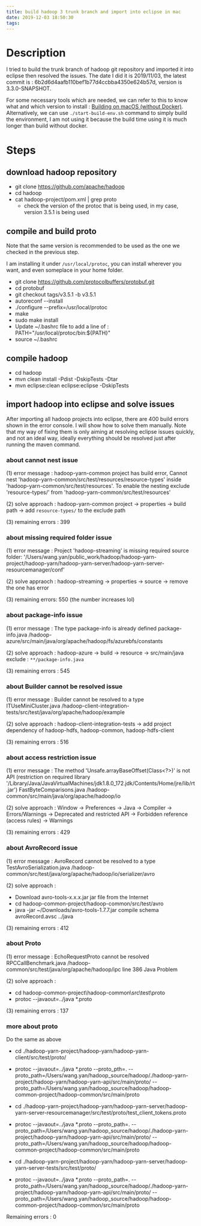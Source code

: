 ```yaml
---
title: build hadoop 3 trunk branch and import into eclipse in mac
date: 2019-12-03 18:50:30
tags:
---
```


# Description
I tried to build the trunk branch of hadoop git repository and imported it into eclipse then resolved the issues.
The date I did it is 2019/11/03, the latest commit is : 6b2d6d4aafb110bef1b77d4ccbba4350e624b57d, version is 3.3.0-SNAPSHOT.

For some necessary tools which are needed, we can refer to this to know what and which version to install :  [Building on macOS (without Docker)](https://github.com/apache/hadoop/blob/18059acb6ae16e72a6cdd08795f6281cda122bff/BUILDING.txt#L377-L410).
Alternatively, we can use `./start-build-env.sh` command to simply build the environment, I am not using it because the build time using it is much longer than build without docker.

# Steps

## download hadoop repository
- git clone https://github.com/apache/hadoop
- cd hadoop
- cat hadoop-project/pom.xml | grep proto
  - check the version of the protoc that is being used, in my case, version 3.5.1 is being used

## compile and build proto
Note that the same version is recommended to be used as the one we checked in the previous step.

I am installing it under `/usr/local/protoc`, you can install wherever you want, and even someplace in your home folder.
- git clone https://github.com/protocolbuffers/protobuf.git
- cd protobuf
- git checkout tags/v3.5.1 -b v3.5.1
- autoreconf --install
- ./configure --prefix=/usr/local/protoc
- make 
- sudo make install
- Update ~/.bashrc file to add a line of : PATH="/usr/local/protoc/bin:${PATH}"
- source ~/.bashrc

## compile hadoop
- cd hadoop
- mvn clean install -Pdist -DskipTests -Dtar
- mvn eclipse:clean eclipse:eclipse -DskipTests

## import hadoop into eclipse and solve issues
After importing all hadoop projects into eclipse, there are 400 build errors shown in the error console. I will show how to solve them manually.
Note that my way of fixing them is only aiming at resolving eclipse issues quickly, and not an ideal way, ideally everything should be resolved just after running the maven command.

### about cannot nest issue
(1) error message : hadoop-yarn-common project has build error, Cannot nest 'hadoop-yarn-common/src/test/resources/resource-types' inside 'hadoop-yarn-common/src/test/resources'. To enable the nesting exclude 'resource-types/' from 'hadoop-yarn-common/src/test/resources'

(2) solve approach : hadoop-yarn-common project -> properties -> build path -> add `resource-types/` to the exclude path

(3) remaining errors : 399

### about missing required folder issue
(1) error message : Project 'hadoop-streaming' is missing required source folder: '/Users/wang.yan/public_work/hadoop/hadoop-yarn-project/hadoop-yarn/hadoop-yarn-server/hadoop-yarn-server-resourcemanager/conf'

(2) solve appraoch : hadoop-streaming -> properties -> source -> remove the one has error

(3) remaining errors: 550 (the number increases lol)

###  about package-info issue
(1) error message : The type package-info is already defined	package-info.java	/hadoop-azure/src/main/java/org/apache/hadoop/fs/azurebfs/constants

(2) solve approach : hadoop-azure -> build -> resource -> src/main/java exclude : `**/package-info.java`

(3) remaining errors : 545

### about Builder cannot be resolved issue
(1) error message : Builder cannot be resolved to a type	ITUseMiniCluster.java	/hadoop-client-integration-tests/src/test/java/org/apache/hadoop/example

(2) solve approach :  hadoop-client-integration-tests -> add project dependency of hadoop-hdfs, hadoop-common, hadoop-hdfs-client

(3) remaining errors : 516

### about access restriction issue

(1) error message : The method 'Unsafe.arrayBaseOffset(Class<?>)' is not API (restriction on required library '/Library/Java/JavaVirtualMachines/jdk1.8.0_172.jdk/Contents/Home/jre/lib/rt.jar')	FastByteComparisons.java	/hadoop-common/src/main/java/org/apache/hadoop/io

(2) solve approach : Window -> Preferences -> Java -> Compiler -> Errors/Warnings -> Deprecated and restricted API -> Forbidden reference (access rules) -> Warnings

(3) remaining errors : 429

### about AvroRecord issue
(1) error message :  AvroRecord cannot be resolved to a type	TestAvroSerialization.java	/hadoop-common/src/test/java/org/apache/hadoop/io/serializer/avro

(2) solve approach : 
- Download avro-tools-x.x.x.jar jar file from the Internet
- cd hadoop-common-project/hadoop-common/src/test/avro
- java -jar ~/Downloads/avro-tools-1.7.7.jar compile schema avroRecord.avsc ../java

(3) remaining errors : 412

### about Proto
(1) error message : EchoRequestProto cannot be resolved	RPCCallBenchmark.java	/hadoop-common/src/test/java/org/apache/hadoop/ipc	line 386	Java Problem

(2) solve approach :
- cd hadoop-common-project\hadoop-common\src\test\proto
- protoc --javaout=../java *.proto

(3) remaining errors : 137

### more about proto
Do the same as above

- cd ./hadoop-yarn-project/hadoop-yarn/hadoop-yarn-client/src/test/proto/
- protoc --javaout=../java *.proto --proto_pth=.  --proto_path=/Users/wang.yan/hadoop_source/hadoop/./hadoop-yarn-project/hadoop-yarn/hadoop-yarn-api/src/main/proto/ --proto_path=/Users/wang.yan/hadoop_source/hadoop/hadoop-common-project/hadoop-common/src/main/proto

- cd ./hadoop-yarn-project/hadoop-yarn/hadoop-yarn-server/hadoop-yarn-server-resourcemanager/src/test/proto/test_client_tokens.proto
- protoc --javaout=../java *.proto --proto_path=.  --proto_path=/Users/wang.yan/hadoop_source/hadoop/./hadoop-yarn-project/hadoop-yarn/hadoop-yarn-api/src/main/proto/ --proto_path=/Users/wang.yan/hadoop_source/hadoop/hadoop-common-project/hadoop-common/src/main/proto

- cd ./hadoop-yarn-project/hadoop-yarn/hadoop-yarn-server/hadoop-yarn-server-tests/src/test/proto/
- protoc --javaout=../java *.proto --proto_path=.  --proto_path=/Users/wang.yan/hadoop_source/hadoop/./hadoop-yarn-project/hadoop-yarn/hadoop-yarn-api/src/main/proto/ --proto_path=/Users/wang.yan/hadoop_source/hadoop/hadoop-common-project/hadoop-common/src/main/proto

Remaining errors : 0

